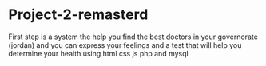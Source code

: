 # Project-2-remasterd
First step is a system the help you find the best doctors in your governorate (jordan) and you can express your feelings and a test that will help you determine your health using html css js php and mysql

